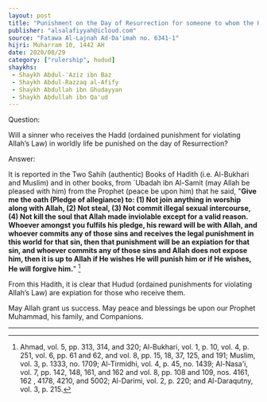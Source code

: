 ```yaml
---
layout: post
title: "Punishment on the Day of Resurrection for someone to whom the Hadd has been administered"
publisher: "alsalafiyyah@icloud.com"
source: "Fatawa Al-Lajnah Ad-Da'imah no. 6341-1"
hijri: Muharram 10, 1442 AH
date: 2020/08/29
category: ["rulership", hudud]
shaykhs: 
 - Shaykh Abdul-'Aziz ibn Baz
 - Shaykh Abdul-Razzaq al-Afify
 - Shaykh Abdullah ibn Ghudayyan
 - Shaykh Abdullah ibn Qa'ud
---
```


Question: 

Will a sinner who receives the Hadd (ordained punishment for violating Allah’s Law) in worldly life be punished on the day of Resurrection?

Answer:

It is reported in the Two Sahih (authentic) Books of Hadith (i.e. Al-Bukhari and Muslim) and in other books, from `Ubadah ibn Al-Samit (may Allah be pleased with him) from the Prophet (peace be upon him) that he said, "**Give me the oath (Pledge of allegiance) to: (1) Not join anything in worship along with Allah, (2) Not steal, (3) Not commit illegal sexual intercourse, (4) Not kill the soul that Allah made inviolable except for a valid reason. Whoever amongst you fulfils his pledge, his reward will be with Allah, and whoever commits any of those sins and receives the legal punishment in this world for that sin, then that punishment will be an expiation for that sin, and whoever commits any of those sins and Allah does not expose him, then it is up to Allah if He wishes He will punish him or if He wishes, He will forgive him.**" [^1]

From this Hadith, it is clear that Hudud (ordained punishments for violating Allah’s Law) are expiation for those who receive them.

May Allah grant us success. May peace and blessings be upon our Prophet Muhammad, his family, and Companions.

---
[^1]: Ahmad, vol. 5, pp. 313, 314, and 320; Al-Bukhari, vol. 1, p. 10, vol. 4, p. 251, vol. 6, pp. 61 and 62, and vol. 8, pp. 15, 18, 37, 125, and 191; Muslim, vol. 3, p. 1333, no. 1709; Al-Tirmidhi, vol. 4, p. 45, no. 1439; Al-Nasa'i, vol. 7, pp. 142, 148, 161, and 162 and vol. 8, pp. 108 and 109, nos. 4161, 162 , 4178, 4210, and 5002; Al-Darimi, vol. 2, p. 220; and Al-Daraqutny, vol. 3, p. 215.
